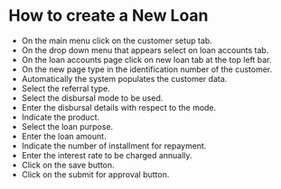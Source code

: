  # How to create a New Loan
- On the main menu click on the customer setup tab.
- On the drop down menu that appears select on loan accounts tab.
- On the loan accounts page click on new loan tab at the top left bar.
- On the new page type in the identification number of the customer.
- Automatically the system populates the customer data.
- Select the referral type.
- Select the disbursal mode to be used.
- Enter the disbursal details with respect to the mode. 
- Indicate the product.
- Select the loan purpose.
- Enter the loan amount.
- Indicate the number of installment for repayment.
- Enter the interest rate to be charged annually.
- Click on the save button. 
- Click on the submit for approval button.

